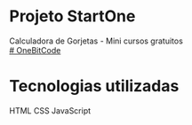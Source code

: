 # Projeto StartOne

Calculadora de Gorjetas - Mini cursos gratuitos
<br>
<a href="https://start.onebitcode.com/"># OneBitCode</a>

# Tecnologias utilizadas
HTML
CSS
JavaScript
